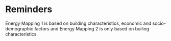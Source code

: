 # Reminders
Energy Mapping 1 is based on building characteristics, economic and socio-demographic factors and Energy Mapping 2 is only based on builing characteristics.
